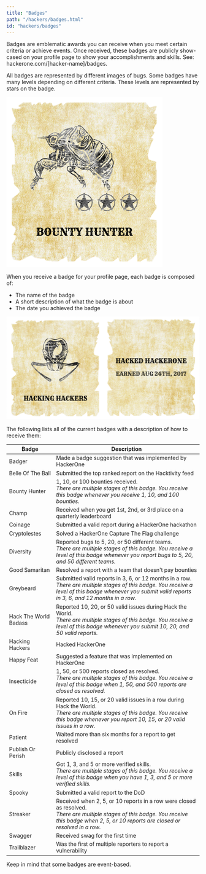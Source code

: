 ```yaml
---
title: "Badges"
path: "/hackers/badges.html"
id: "hackers/badges"
---
```


Badges are emblematic awards you can receive when you meet certain criteria or achieve events. Once received, these badges are publicly show-cased on your profile page to show your accomplishments and skills. See: hackerone.com/[hacker-name]/badges. 

All badges are represented by different images of bugs. Some badges have many levels depending on different criteria. These levels are represented by stars on the badge.

![badges-1](./images/badges-1.png)

When you receive a badge for your profile page, each badge is composed of: 
* The name of the badge
* A short description of what the badge is about
* The date you achieved the badge

![badges-5](./images/badges-5.png)

The following lists all of the current badges with a description of how to receive them: 

Badge | Description 
-|-
Badger | Made a badge suggestion that was implemented by HackerOne
Belle Of The Ball | Submitted the top ranked report on the Hacktivity feed
Bounty Hunter | 1, 10, or 100 bounties received.<br><i>There are multiple stages of this badge. You receive this badge whenever you receive 1, 10, and 100 bounties.</i>
Champ | Received when you get 1st, 2nd, or 3rd place on a quarterly leaderboard
Coinage | Submitted a valid report during a HackerOne hackathon
Cryptolestes | Solved a HackerOne Capture The Flag challenge
Diversity | Reported bugs to 5, 20, or 50 different teams.<br><i>There are multiple stages of this badge. You receive a level of this badge whenever you report bugs to 5, 20, and 50 different teams.</i>
Good Samaritan | Resolved a report with a team that doesn't pay bounties
Greybeard | Submitted valid reports in 3, 6, or 12 months in a row.<br><i>There are multiple stages of this badge. You receive a level of this badge whenever you submit valid reports in 3, 6, and 12 months in a row.</i> 
Hack The World Badass | Reported 10, 20, or 50 valid issues during Hack the World.<br><i>There are multiple stages of this badge. You receive a level of this badge whenever you submit 10, 20, and 50 valid reports.
Hacking Hackers | Hacked HackerOne
Happy Feat | Suggested a feature that was implemented on HackerOne
Insecticide | 1, 50, or 500 reports closed as resolved.<br><i>There are multiple stages of this badge. You receive a level of this badge when 1, 50, and 500 reports are closed as resolved.</i>
On Fire | Reported 10, 15, or 20 valid issues in a row during Hack the World.<br><i>There are multiple stages of this badge. You receive this badge whenever you report 10, 15, or 20 valid issues in a row.</i>
Patient | Waited more than six months for a report to get resolved
Publish Or Perish | Publicly disclosed a report
Skills | Got 1, 3, and 5 or more verified skills.<br><i>There are multiple stages of this badge. You receive a level of this badge when you have 1, 3, and 5 or more verified skills. 
Spooky | Submitted a valid report to the DoD
Streaker | Received when 2, 5, or 10 reports in a row were closed as resolved.<br><i>There are multiple stages of this badge. You receive this badge when 2, 5, or 10 reports are closed or resolved in a row.</i>
Swagger | Received swag for the first time
Trailblazer | Was the first of multiple reporters to report a vulnerability

Keep in mind that some badges are event-based.  
